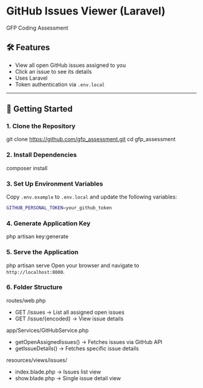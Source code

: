 # GitHub Issues Viewer (Laravel)

GFP Coding Assessment

## 🛠 Features

-   View all open GitHub issues assigned to you
-   Click an issue to see its details
-   Uses Laravel
-   Token authentication via `.env.local`

---

## 🚀 Getting Started

### 1. Clone the Repository

git clone https://github.com/gfp_assessment.git
cd gfp_assessment

### 2. Install Dependencies

composer install

### 3. Set Up Environment Variables

Copy `.env.example` to `.env.local` and update the following variables:

```bash
GITHUB_PERSONAL_TOKEN=your_github_token
```

### 4. Generate Application Key

php artisan key:generate

### 5. Serve the Application

php artisan serve
Open your browser and navigate to `http://localhost:8000`.

### 6. Folder Structure

routes/web.php
  - GET /issues            → List all assigned open issues
  - GET /issue/{encoded}   → View issue details

app/Services/GitHubService.php
  - getOpenAssignedIssues() → Fetches issues via GitHub API
  - getIssueDetails()       → Fetches specific issue details

resources/views/issues/
  - index.blade.php         → Issues list view
  - show.blade.php          → Single issue detail view

